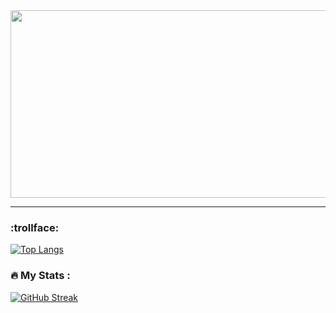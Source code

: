 <div align="center">
  <img src="https://media.giphy.com/media/23BvwqVQgscJa/giphy.gif" width="600" height="300"/>
</div>

---

### :trollface:


[![Top Langs](https://github-readme-stats.vercel.app/api/top-langs/?username=your-github-username&layout=compact&theme=vision-friendly-dark)](https://github.com/anuraghazra/github-readme-stats)


### :fire: My Stats :

[![GitHub Streak](http://github-readme-streak-stats.herokuapp.com?user=pkhaan&theme=highcontrast&date_format=M%20j%5B%2C%20Y%5D)](https://git.io/streak-stats)




